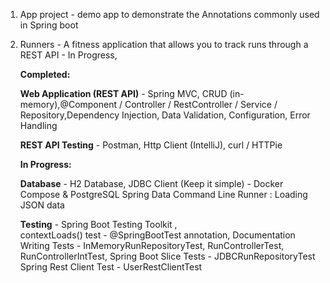 1. App project - demo app to demonstrate the Annotations commonly used in Spring boot
2. Runners - A fitness application that allows you to track runs through a REST API - In Progress,
   
   **Completed:**
   
   **Web Application (REST API)** - Spring MVC, CRUD (in-memory),@Component / Controller / RestController / Service / Repository,Dependency 
       Injection, Data Validation, Configuration, Error Handling
   
   **REST API Testing** - Postman, Http Client (IntelliJ), curl / HTTPie
   
   **In Progress:**
   
   **Database** - H2 Database, JDBC Client (Keep it simple) - 
      Docker Compose & PostgreSQL
      Spring Data 
      Command Line Runner : Loading JSON data
        
   **Testing** - Spring Boot Testing Toolkit ,        
       contextLoads() test - @SpringBootTest annotation, Documentation
       Writing Tests - InMemoryRunRepositoryTest, RunControllerTest, RunControllerIntTest, 
       Spring Boot Slice Tests  - JDBCRunRepositoryTest
       Spring Rest Client Test - UserRestClientTest
